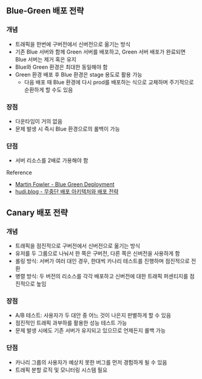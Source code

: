 ## Blue-Green 배포 전략

### 개념

- 트래픽을 한번에 구버전에서 신버전으로 옮기는 방식
- 기존 Blue 서버와 함께 Green 서버를 배포하고, Green 서버 배포가 완료되면 Blue 서버는 제거 혹은 유지
- Blue와 Green 환경은 최대한 동일해야 함
- Green 환경 배포 후 Blue 환경은 stage 용도로 활용 가능
  - 다음 배포 때 Blue 환경에 다시 prod를 배포하는 식으로 교체하며 주기적으로 순환하게 할 수도 있음

### 장점

- 다운타임이 거의 없음
- 문제 발생 시 즉시 Blue 환경으로의 롤백이 가능

### 단점

- 서버 리소스를 2배로 가용해야 함

Reference

- [Martin Fowler - Blue Green Deployment](https://martinfowler.com/bliki/BlueGreenDeployment.html)
- [hudi.blog - 무중단 배포 아키텍처와 배포 전략](https://hudi.blog/zero-downtime-deployment)

## Canary 배포 전략

### 개념

- 트래픽을 점진적으로 구버전에서 신버전으로 옮기는 방식
- 유저를 두 그룹으로 나눠서 한 쪽은 구버전, 다른 쪽은 신버전을 사용하게 함
- 롤링 방식: 서버가 여러 대인 경우, 한대씩 카나리 테스트를 진행하며 점진적으로 전환
- 병렬 방식: 두 버전의 리소스를 각각 배포하고 신버전에 대한 트래픽 퍼센티지를 점진적으로 높임

### 장점

- A/B 테스트: 사용자가 두 대안 중 어느 것이 나은지 판별하게 할 수 있음
- 점진적인 트래픽 과부하를 활용한 성능 테스트 가능
- 문제 발생 시에도 기존 서버가 유지되고 있으므로 언제든지 롤백 가능

### 단점

- 카나리 그룹의 사용자가 예상치 못한 버그를 먼저 경험하게 될 수 있음
- 트래픽 분할 로직 및 모니터링 시스템 필요
